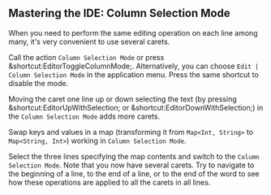 ## Mastering the IDE: Column Selection Mode

When you need to perform the same editing operation on each line among many,
it's very convenient to use several carets.

Call the action <span class="control">`Column Selection Mode`</span>
or press <span class="shortcut">&shortcut:EditorToggleColumnMode;</span>.
Alternatively, you can choose
<span class="control">`Edit | Column Selection Mode`</span> in the application
menu. Press the same shortcut to disable the mode.

Moving the caret one line up or down selecting the text (by pressing
<span class="shortcut">&shortcut:EditorUpWithSelection;</span>
or <span class="shortcut">&shortcut:EditorDownWithSelection;</span>) in
the <span class="control">`Column Selection Mode`</span> adds more carets.

Swap keys and values in a map (transforming it from `Map<Int, String>` to
`Map<String, Int>`) working in
<span class="control">`Column Selection Mode`</span>.

Select the three lines specifying the map contents and switch to the
<span class="control">`Column Selection Mode`</span>.
Note that you now have several carets.
Try to navigate to the beginning of a line, to the end of a line, or to the end
of the word to see how these operations are applied to all the carets in all
lines.